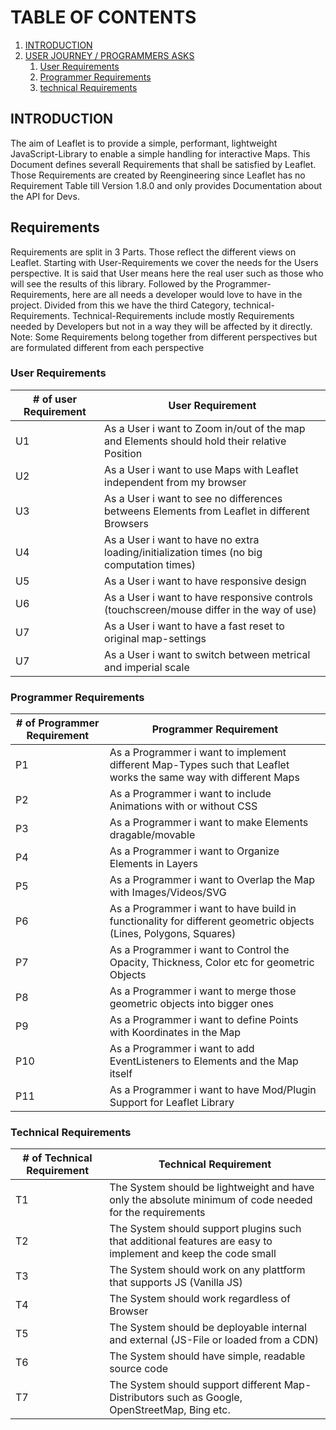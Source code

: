 
# TABLE OF CONTENTS

1. [INTRODUCTION](#introduction)
2. [USER JOURNEY / PROGRAMMERS ASKS](#Requirements)
   1. [User Requirements](#user-requirements)
   2. [Programmer Requirements](#programmer-requirements)
   3. [technical Requirements](#technical-requirements)


## INTRODUCTION

The aim of Leaflet is to provide a simple, performant, lightweight JavaScript-Library to enable a simple handling 
for interactive Maps. 
This Document defines severall Requirements that shall be satisfied by Leaflet. 
Those Requirements are created by Reengineering since Leaflet has no Requirement Table till Version 1.8.0 and only 
provides Documentation about the API for Devs.

## Requirements

Requirements are split in 3 Parts. Those reflect the different views on Leaflet. 
Starting with User-Requirements we cover the needs for the Users perspective. It is said that User means here the real user
such as those who will see the results of this library. Followed by the Programmer-Requirements, here are all needs a developer would love to have in the project. Divided from this we have the third Category, technical-Requirements. 
Technical-Requirements include mostly Requirements needed by Developers but not in a way they will be affected by it directly. 
Note: Some Requirements belong together from different perspectives but are formulated different from each perspective

### User Requirements
<!-- markdownlint-disable-->
| # of user Requirement | User Requirement |
|-----------------|--------------------|
| U1 | As a User i want to Zoom in/out of the map and Elements should hold their relative Position |
| U2 | As a User i want to use Maps with Leaflet independent from my browser |
| U3 | As a User i want to see no differences betweens Elements from Leaflet in different Browsers |
| U4 | As a User i want to have no extra loading/initialization times (no big computation times) |
| U5 | As a User i want to have responsive design |
| U6 | As a User i want to have responsive controls (touchscreen/mouse differ in the way of use) |
| U7 | As a User i want to have a fast reset to original map-settings |
| U7 | As a User i want to switch between metrical and imperial scale |

<!-- markdownlint-enable-->

### Programmer Requirements
<!-- markdownlint-disable-->
| # of Programmer Requirement | Programmer Requirement |
|-----------------|--------------------|
| P1 | As a Programmer i want to implement different Map-Types such that Leaflet works the same way with different Maps |
| P2 | As a Programmer i want to include Animations with or without  CSS |
| P3 | As a Programmer i want to make Elements dragable/movable |
| P4 | As a Programmer i want to Organize Elements in Layers |
| P5 | As a Programmer i want to Overlap the Map with Images/Videos/SVG |
| P6 | As a Programmer i want to have build in functionality for different geometric objects (Lines, Polygons, Squares) |
| P7 | As a Programmer i want to Control the Opacity, Thickness, Color etc for geometric Objects |
| P8 | As a Programmer i want to merge those geometric objects into bigger ones |
| P9 | As a Programmer i want to define Points with Koordinates in the Map |
| P10 | As a Programmer i want to add EventListeners to Elements and the Map itself |
| P11 | As a Programmer i want to have Mod/Plugin Support for Leaflet Library |
<!-- markdownlint-enable-->

### Technical Requirements
<!-- markdownlint-disable-->
| # of Technical Requirement | Technical Requirement |
|-----------------|--------------------|
| T1 | The System should be lightweight and have only the absolute minimum of code needed for the requirements |
| T2 | The System should support plugins such that additional features are easy to implement and keep the code small |
| T3 | The System should work on any plattform that supports JS (Vanilla JS) |
| T4 | The System should work regardless of Browser |
| T5 | The System should be deployable internal and external (JS-File or loaded from a CDN) |
| T6 | The System should have simple, readable source code |
| T7 | The System should support different Map-Distributors such as Google, OpenStreetMap, Bing etc. |

<!-- markdownlint-enable-->
